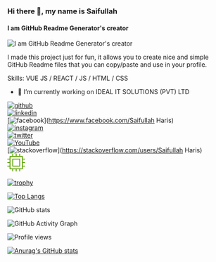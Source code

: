 ### Hi there 👋, my name is Saifullah
#### I am GitHub Readme Generator's creator
![I am GitHub Readme Generator's creator](https://arturssmirnovs.github.io/github-profile-readme-generator/images/banner.png)

I made this project just for fun, it allows you to create nice and simple GitHub Readme files that you can copy/paste and use in your profile.

Skills: VUE JS / REACT / JS / HTML / CSS

- 🔭 I’m currently working on IDEAL IT SOLUTIONS (PVT) LTD 

[<img src='https://cdn.jsdelivr.net/npm/simple-icons@3.0.1/icons/github.svg' alt='github' height='40'>](https://github.com/saifullahharis)  
[<img src='https://cdn.jsdelivr.net/npm/simple-icons@3.0.1/icons/linkedin.svg' alt='linkedin' height='40'>](https://www.linkedin.com/in/saifullah297/)  
[<img src='https://cdn.jsdelivr.net/npm/simple-icons@3.0.1/icons/facebook.svg' alt='facebook' height='40'>](https://www.facebook.com/Saifullah Haris)  
[<img src='https://cdn.jsdelivr.net/npm/simple-icons@3.0.1/icons/instagram.svg' alt='instagram' height='40'>](https://www.instagram.com/saifullah_297/)  
[<img src='https://cdn.jsdelivr.net/npm/simple-icons@3.0.1/icons/twitter.svg' alt='twitter' height='40'>](https://twitter.com/saifullah_297)  
[<img src='https://cdn.jsdelivr.net/npm/simple-icons@3.0.1/icons/youtube.svg' alt='YouTube' height='40'>](https://www.youtube.com/channel/saifullah_297)  
[<img src='https://cdn.jsdelivr.net/npm/simple-icons@3.0.1/icons/stackoverflow.svg' alt='stackoverflow' height='40'>](https://stackoverflow.com/users/Saifullah Haris)  
<a href='https://docs.github.com/en/developers'><img src='https://raw.githubusercontent.com/acervenky/animated-github-badges/master/assets/devbadge.gif' width='40' height='40'></a> 

[![trophy](https://github-profile-trophy.vercel.app/?username=saifullahharis)](https://github.com/ryo-ma/github-profile-trophy)

[![Top Langs](https://github-readme-stats.vercel.app/api/top-langs/?username=saifullahharis)](https://github.com/anuraghazra/github-readme-stats)

![GitHub stats](https://github-readme-stats.vercel.app/api?username=saifullahharis&show_icons=true)  

![GitHub Activity Graph](https://activity-graph.herokuapp.com/graph?username=saifullahharis)  

![Profile views](https://gpvc.arturio.dev/saifullahharis) 

[![Anurag's GitHub stats](https://github-readme-stats.vercel.app/api?username=saifullahharis)](https://github.com/anuraghazra/github-readme-stats)
